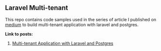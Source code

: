 ## Laravel Multi-tenant

This repo contains code samples used in the series of article I published on [medium](https://medium.com) to build multi-tenant application with laravel and postgres.

**Link to posts:**
1. [Multi-tenant Application with Laravel and Postgres](https://hackernoon.com/multi-tenant-application-with-laravel-and-postgres-abbb137bdbc8)
